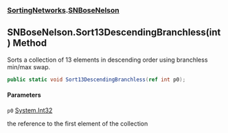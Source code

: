### [SortingNetworks](SortingNetworks.md 'SortingNetworks').[SNBoseNelson](SortingNetworks.SNBoseNelson.md 'SortingNetworks.SNBoseNelson')

## SNBoseNelson.Sort13DescendingBranchless(int) Method

Sorts a collection of 13 elements in descending order using branchless min/max swap.

```csharp
public static void Sort13DescendingBranchless(ref int p0);
```
#### Parameters

<a name='SortingNetworks.SNBoseNelson.Sort13DescendingBranchless(int).p0'></a>

`p0` [System.Int32](https://docs.microsoft.com/en-us/dotnet/api/System.Int32 'System.Int32')

the reference to the first element of the collection